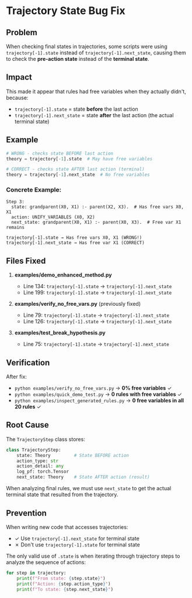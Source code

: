 # Trajectory State Bug Fix

## Problem

When checking final states in trajectories, some scripts were using `trajectory[-1].state` instead of `trajectory[-1].next_state`, causing them to check the **pre-action state** instead of the **terminal state**.

## Impact

This made it appear that rules had free variables when they actually didn't, because:
- `trajectory[-1].state` = state **before** the last action
- `trajectory[-1].next_state` = state **after** the last action (the actual terminal state)

## Example

```python
# WRONG - checks state BEFORE last action
theory = trajectory[-1].state  # May have free variables

# CORRECT - checks state AFTER last action (terminal)
theory = trajectory[-1].next_state  # No free variables
```

### Concrete Example:

```
Step 3:
  state: grandparent(X0, X1) :- parent(X2, X3).  # Has free vars X0, X1
  action: UNIFY_VARIABLES (X0, X2)
  next_state: grandparent(X0, X1) :- parent(X0, X3).  # Free var X1 remains

trajectory[-1].state → Has free vars X0, X1 (WRONG!)
trajectory[-1].next_state → Has free var X1 (CORRECT)
```

## Files Fixed

1. **examples/demo_enhanced_method.py**
   - Line 134: `trajectory[-1].state` → `trajectory[-1].next_state`
   - Line 199: `trajectory[-1].state` → `trajectory[-1].next_state`

2. **examples/verify_no_free_vars.py** (previously fixed)
   - Line 79: `trajectory[-1].state` → `trajectory[-1].next_state`
   - Line 126: `trajectory[-1].state` → `trajectory[-1].next_state`

3. **examples/test_break_hypothesis.py**
   - Line 75: `trajectory[-1].state` → `trajectory[-1].next_state`

## Verification

After fix:
- `python examples/verify_no_free_vars.py` → **0% free variables** ✓
- `python examples/quick_demo_test.py` → **0 rules with free variables** ✓
- `python examples/inspect_generated_rules.py` → **0 free variables in all 20 rules** ✓

## Root Cause

The `TrajectoryStep` class stores:
```python
class TrajectoryStep:
    state: Theory         # State BEFORE action
    action_type: str
    action_detail: any
    log_pf: torch.Tensor
    next_state: Theory    # State AFTER action (result)
```

When analyzing final rules, we must use `next_state` to get the actual terminal state that resulted from the trajectory.

## Prevention

When writing new code that accesses trajectories:
- ✓ Use `trajectory[-1].next_state` for terminal state
- ✗ Don't use `trajectory[-1].state` for terminal state

The only valid use of `.state` is when iterating through trajectory steps to analyze the sequence of actions:
```python
for step in trajectory:
    print(f"From state: {step.state}")
    print(f"Action: {step.action_type}")
    print(f"To state: {step.next_state}")
```
